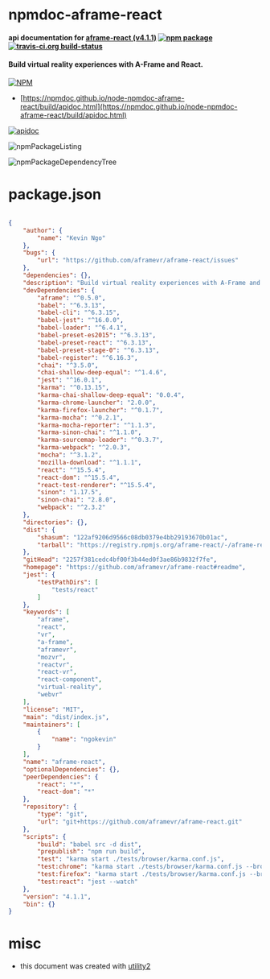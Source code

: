 # npmdoc-aframe-react

#### api documentation for  [aframe-react (v4.1.1)](https://github.com/aframevr/aframe-react#readme)  [![npm package](https://img.shields.io/npm/v/npmdoc-aframe-react.svg?style=flat-square)](https://www.npmjs.org/package/npmdoc-aframe-react) [![travis-ci.org build-status](https://api.travis-ci.org/npmdoc/node-npmdoc-aframe-react.svg)](https://travis-ci.org/npmdoc/node-npmdoc-aframe-react)

#### Build virtual reality experiences with A-Frame and React.

[![NPM](https://nodei.co/npm/aframe-react.png?downloads=true&downloadRank=true&stars=true)](https://www.npmjs.com/package/aframe-react)

- [https://npmdoc.github.io/node-npmdoc-aframe-react/build/apidoc.html](https://npmdoc.github.io/node-npmdoc-aframe-react/build/apidoc.html)

[![apidoc](https://npmdoc.github.io/node-npmdoc-aframe-react/build/screenCapture.buildCi.browser.%252Ftmp%252Fbuild%252Fapidoc.html.png)](https://npmdoc.github.io/node-npmdoc-aframe-react/build/apidoc.html)

![npmPackageListing](https://npmdoc.github.io/node-npmdoc-aframe-react/build/screenCapture.npmPackageListing.svg)

![npmPackageDependencyTree](https://npmdoc.github.io/node-npmdoc-aframe-react/build/screenCapture.npmPackageDependencyTree.svg)



# package.json

```json

{
    "author": {
        "name": "Kevin Ngo"
    },
    "bugs": {
        "url": "https://github.com/aframevr/aframe-react/issues"
    },
    "dependencies": {},
    "description": "Build virtual reality experiences with A-Frame and React.",
    "devDependencies": {
        "aframe": "^0.5.0",
        "babel": "^6.3.13",
        "babel-cli": "^6.3.15",
        "babel-jest": "^16.0.0",
        "babel-loader": "^6.4.1",
        "babel-preset-es2015": "^6.3.13",
        "babel-preset-react": "^6.3.13",
        "babel-preset-stage-0": "^6.3.13",
        "babel-register": "^6.16.3",
        "chai": "^3.5.0",
        "chai-shallow-deep-equal": "^1.4.6",
        "jest": "^16.0.1",
        "karma": "^0.13.15",
        "karma-chai-shallow-deep-equal": "0.0.4",
        "karma-chrome-launcher": "2.0.0",
        "karma-firefox-launcher": "^0.1.7",
        "karma-mocha": "^0.2.1",
        "karma-mocha-reporter": "^1.1.3",
        "karma-sinon-chai": "^1.1.0",
        "karma-sourcemap-loader": "^0.3.7",
        "karma-webpack": "^2.0.3",
        "mocha": "^3.1.2",
        "mozilla-download": "^1.1.1",
        "react": "^15.5.4",
        "react-dom": "^15.5.4",
        "react-test-renderer": "^15.5.4",
        "sinon": "1.17.5",
        "sinon-chai": "2.8.0",
        "webpack": "^2.3.2"
    },
    "directories": {},
    "dist": {
        "shasum": "122af9206d9566c08db0379e4bb29193670b01ac",
        "tarball": "https://registry.npmjs.org/aframe-react/-/aframe-react-4.1.1.tgz"
    },
    "gitHead": "2257f381cedc4bf00f3b44ed0f3ae86b9832f7fe",
    "homepage": "https://github.com/aframevr/aframe-react#readme",
    "jest": {
        "testPathDirs": [
            "tests/react"
        ]
    },
    "keywords": [
        "aframe",
        "react",
        "vr",
        "a-frame",
        "aframevr",
        "mozvr",
        "reactvr",
        "react-vr",
        "react-component",
        "virtual-reality",
        "webvr"
    ],
    "license": "MIT",
    "main": "dist/index.js",
    "maintainers": [
        {
            "name": "ngokevin"
        }
    ],
    "name": "aframe-react",
    "optionalDependencies": {},
    "peerDependencies": {
        "react": "*",
        "react-dom": "*"
    },
    "repository": {
        "type": "git",
        "url": "git+https://github.com/aframevr/aframe-react.git"
    },
    "scripts": {
        "build": "babel src -d dist",
        "prepublish": "npm run build",
        "test": "karma start ./tests/browser/karma.conf.js",
        "test:chrome": "karma start ./tests/browser/karma.conf.js --browsers Chrome",
        "test:firefox": "karma start ./tests/browser/karma.conf.js --browsers Firefox",
        "test:react": "jest --watch"
    },
    "version": "4.1.1",
    "bin": {}
}
```



# misc
- this document was created with [utility2](https://github.com/kaizhu256/node-utility2)
